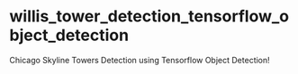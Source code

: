 # willis_tower_detection_tensorflow_object_detection
Chicago Skyline Towers Detection using Tensorflow Object Detection!
